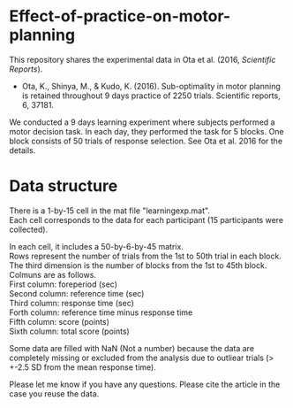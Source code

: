 # Effect-of-practice-on-motor-planning
This repository shares the experimental data in Ota et al. (2016, <em>Scientific Reports</em>). 
- Ota, K., Shinya, M., & Kudo, K. (2016). Sub-optimality in motor planning is retained throughout 9 days practice of 2250 trials. Scientific reports, 6, 37181.

We conducted a 9 days learning experiment where subjects performed a motor decision task. In each day, they performed the task for 5 blocks. One block consists of 50 trials of response selection. See Ota et al. 2016 for the details. 

# Data structure
There is a 1-by-15 cell in the mat file "learningexp.mat". <br>
Each cell corresponds to the data for each participant (15 participants were collected). 

In each cell, it includes a 50-by-6-by-45 matrix. <br>
Rows represent the number of trials from the 1st to 50th trial in each block. <br>
The third dimension is the number of blocks from the 1st to 45th block. <br>
Colmuns are as follows. <br> 
  First column: foreperiod (sec) <br>
  Second column: reference time (sec) <br>
  Third column: response time (sec) <br>
  Forth column: reference time minus response time  <br>
  Fifth column: score (points) <br>
  Sixth column: total score (points) <br>

Some data are filled with NaN (Not a number) because the data are completely missing or excluded from the analysis due to outliear trials (> +-2.5 SD from the mean response time). 

Please let me know if you have any questions. 
Please cite the article in the case you reuse the data. 
